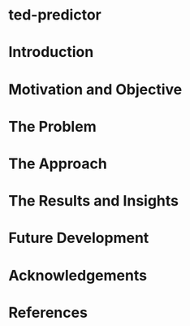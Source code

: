 # ted-predictor


# Introduction

# Motivation and Objective

# The Problem

# The Approach 

# The Results and Insights

# Future Development

# Acknowledgements

# References
